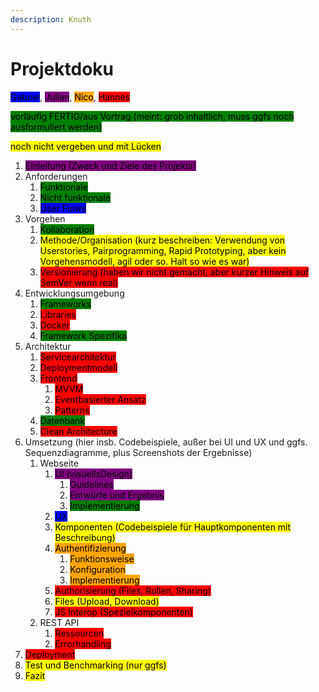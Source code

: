 ```yaml
---
description: Knuth
---
```


# Projektdoku

<mark style="background-color:blue;">Gabriel</mark>, <mark style="background-color:purple;">Julian</mark>, <mark style="background-color:orange;">Nico</mark>, <mark style="background-color:red;">Hannes</mark>

<mark style="background-color:green;">vorläufig FERTIG/aus Vortrag (meint: grob inhaltlich, muss ggfs noch ausformuliert werden)</mark>

<mark style="background-color:yellow;">noch nicht vergeben und mit Lücken</mark>



1. <mark style="background-color:purple;">Einleitung (Zweck und Ziele des Projekts)</mark>
2. Anforderungen
   1. <mark style="background-color:green;">Funktionale</mark>
   2. <mark style="background-color:green;">Nicht funktionale</mark>
   3. <mark style="background-color:blue;">User Flows</mark>
3. Vorgehen
   1. <mark style="background-color:green;">Kollaboration</mark>
   2. <mark style="background-color:yellow;">Methode/Organisation (kurz beschreiben: Verwendung von Userstories, Pairprogramming, Rapid Prototyping, aber kein Vorgehensmodell, agil oder so. Halt so wie es war)</mark>
   3. <mark style="background-color:red;">Versionierung (haben wir nicht gemacht, aber kurzer Hinweis auf SemVer wenn real)</mark>
4. Entwicklungsumgebung
   1. <mark style="background-color:green;">Frameworks</mark>
   2. <mark style="background-color:red;">Libraries</mark>
   3. <mark style="background-color:red;">Docker</mark>
   4. <mark style="background-color:green;">Framework Spezifika</mark>
5. Architektur
   1. <mark style="background-color:red;">Servicearchitektur</mark>
   2. <mark style="background-color:red;">Deploymentmodell</mark>
   3. <mark style="background-color:red;">Frontend</mark>
      1. <mark style="background-color:red;">MVVM</mark>
      2. <mark style="background-color:red;">Eventbasierter Ansatz</mark>
      3. <mark style="background-color:red;">Patterns</mark>
   4. <mark style="background-color:green;">Datenbank</mark>
   5. <mark style="background-color:red;">Clean Architecture</mark>
6. Umsetzung (hier insb. Codebeispiele, außer bei UI und UX und ggfs. Sequenzdiagramme, plus Screenshots der Ergebnisse)
   1. Webseite
      1. <mark style="background-color:purple;">UI (visuellsDesign)</mark>
         1. <mark style="background-color:purple;">Guidelines</mark>
         2. <mark style="background-color:purple;">Entwürfe und Ergebnis</mark>
         3. <mark style="background-color:green;">Implementierung</mark>
      2. <mark style="background-color:blue;">UX</mark>
      3. <mark style="background-color:yellow;">Komponenten (Codebeispiele für Hauptkomponenten mit Beschreibung)</mark>
      4. <mark style="background-color:orange;">Authentifizierung</mark>
         1. <mark style="background-color:orange;">Funktionsweise</mark>
         2. <mark style="background-color:orange;">Konfiguration</mark>
         3. <mark style="background-color:orange;">Implementierung</mark>
      5. <mark style="background-color:red;">Authorisierung (Files, Rollen, Sharing)</mark>
      6. <mark style="background-color:yellow;">Files (Upload, Download)</mark>
      7. <mark style="background-color:red;">JS Interop (Spezielkomponenten)</mark>
   2. REST API
      1. <mark style="background-color:red;">Ressourcen</mark>
      2. <mark style="background-color:red;">Errorhandling</mark>
7. <mark style="background-color:red;">Deployment</mark>
8. <mark style="background-color:yellow;">Test und Benchmarking (nur ggfs)</mark>
9. <mark style="background-color:yellow;">Fazit</mark>


